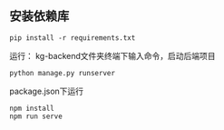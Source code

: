 ## 安装依赖库
```shell
pip install -r requirements.txt
```

运行：
kg-backend文件夹终端下输入命令，启动后端项目
```shell
python manage.py runserver
```

package.json下运行
```shell
npm install
npm run serve
```
